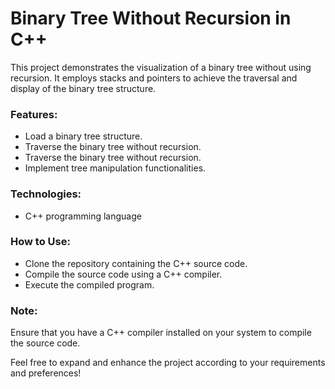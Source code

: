 # Binary Tree Without Recursion in C++
This project demonstrates the visualization of a binary tree without using recursion. It employs stacks and pointers to achieve the traversal and display of the binary tree structure.

### Features:
- Load a binary tree structure.
- Traverse the binary tree without recursion.
- Traverse the binary tree without recursion.
- Implement tree manipulation functionalities.

### Technologies:
- C++ programming language

### How to Use:
- Clone the repository containing the C++ source code.
- Compile the source code using a C++ compiler.
- Execute the compiled program.

### Note:
Ensure that you have a C++ compiler installed on your system to compile the source code.

Feel free to expand and enhance the project according to your requirements and preferences!
